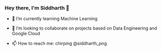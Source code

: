 ### Hey there, I'm Siddharth 👋

- 🌱 I’m currently learning Machine Learning

- 👯 I’m looking to collaborate on projects based on Data Engineering and Google Cloud

- 📫 How to reach me: chirping @siddharth_png


